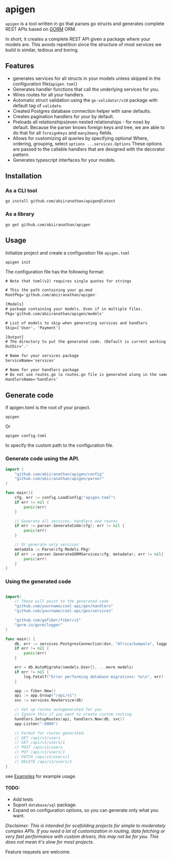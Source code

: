 # apigen

`apigen` is a tool written in go that parses go structs and generates complete REST APIs based on [GORM](https://gorm.io) ORM.

In short, it creates a complete REST API given a package where your models are. This avoids repetition since the structure of most services we build is similar, tedious and boring.

## Features

- generates services for all structs in your models unless skipped in the configuration file(`apigen.toml`)
- Generates handler functions that call the underlying services for you.
- Wires routes for all your handlers.
- Automatic struct validation using the `go-validator/v10` package with default tag of `validate`.
- Created Postgres database connection helper with sane defaults.
- Creates pagination handlers for your by default.
- Preloads all relationships(even nested relationships - for now) by default. Because the parser knows foreign keys and tree, we are able to do that for all `foreignKeys` and `many2many` fields.
- Allows for customizing all queries by specifying optional Where, ordering, grouping, select `options ...services.Options` These options are passed to the callable handlers that are designed with the decorator pattern.
- Generates typescript interfaces for your models.

## Installation

### As a CLI tool

```console
go install github.com/abiiranathan/apigen@latest
```

### As a library

```console
go get github.com/abiiranathan/apigen
```

## Usage

Initialize project and create a configuration file `apigen.toml`

```console
apigen init
```

The configuration file has the following format:

```txt
# Note that toml(v2) requires single quotes for strings

# This the path containing your go.mod
RootPkg='github.com/abiiranathan/apigen'

[Models]
# package containing your models. Even if in multiple files.
Pkg='github.com/abiiranathan/apigen/models'

# List of models to skip when generating services and handlers
Skip=['User', 'Payment']

[Output]
# The directory to put the generated code. (Default is current working directory)
OutDir='.'

# Name for your services package
ServiceName='services'

# Name for your handlers package
# Do not use routes.go (a routes.go file is generated along in the same folder.)
HandlersName='handlers'
```

## Generate code

If apigen.toml is the root of your project.

```
apigen
```

Or

```
apigen config.toml
```

to specify the custom path to the configuration file.

### Generate code using the API.

```go
import (
	"github.com/abiiranathan/apigen/config"
	"github.com/abiiranathan/apigen/parser"
)

func main(){
    cfg, err := config.LoadConfig("apigen.toml")
	if err != nil {
		panic(err)
	}

    // Generate all services, handlers and routes
	if err := parser.GenerateCode(cfg); err != nil {
		panic(err)
	}

    // Or generate only services
    metadata := Parse(cfg.Models.Pkg)
    if err := parser.GenerateGORMServices(cfg, metadata); err != nil{
        panic(err)
    }
}
```

### Using the generated code

```go

import(
    // These will point to the generated code
    "github.com/yourname/cool-api/gen/handlers"
	"github.com/yourname/cool-api/gen/services"

    "github.com/gofiber/fiber/v2"
	"gorm.io/gorm/logger"
)

func main() {
	db, err := services.PostgresConnection(dsn, "Africa/kampala", logger.Silent)
	if err != nil {
		panic(err)
	}

	err = db.AutoMigrate(&models.User{}, ...more models)
	if err != nil {
		log.Fatalf("Error performing database migrations: %v\n", err)
	}

	app := fiber.New()
	api := app.Group("/api/v1")
	svc := services.NewService(db)

    // Set up routes autogenerated for you
    // Ignore this if you want to create custom routing.
	handlers.SetupRoutes(api, handlers.New(db, svc))
	app.Listen(":8000")

    // Format for routes generated.
    // GET /api/v1/users
    // GET /api/v1/users/1
    // POST /api/v1/users
    // PUT /api/v1/users/1
    // PATCH /api/v1/users/1
    // DELETE /api/v1/users/1
}
```

see [Examples](./cmd/apigen/) for example usage.

#### TODO:

- Add tests
- Suport `database/sql` package.
- Expand on configuration options, so you can generate only what you want.

_Disclaimer: This is intended for scafolding projects for simple to moderately complex APIs. If you need a lot of customization in routing, data fetching or very fast performance with custom drivers, this may not be for you. This does not mean it's slow for most projects._

Feature requests are welcome.

